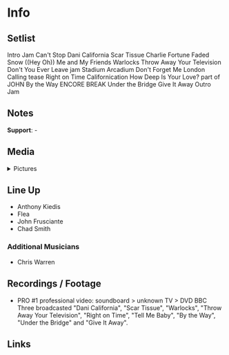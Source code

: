 # Info

## Setlist

Intro Jam
Can't Stop
Dani California
Scar Tissue
Charlie
Fortune Faded
Snow ((Hey Oh))
Me and My Friends
Warlocks
Throw Away Your Television
Don't You Ever Leave jam
Stadium Arcadium
Don't Forget Me
London Calling tease
Right on Time
Californication
How Deep Is Your Love? part of JOHN
By the Way
ENCORE BREAK
Under the Bridge
Give It Away
Outro Jam

## Notes

**Support**: -

## Media 

<details>
  <summary>Pictures</summary>
  <!--<img alt="Setlist" title="Setlist" src="_.jpg" height="200" />
  <img alt="Flyer" title="Flyer" src="_.jpg" height="200" />
  <img alt="Clipper" title="Clipper" src="_.jpg" height="200" />
  <img alt="Ticket" title="Ticket" src="_.jpg" height="200" />
  -->
</details>

## Line Up

* Anthony Kiedis
* Flea
* John Frusciante
* Chad Smith

### Additional Musicians

* Chris Warren

## Recordings / Footage

* PRO #1 professional video: soundboard > unknown TV > DVD BBC Three broadcasted "Dani California", "Scar Tissue", "Warlocks", "Throw Away Your Television", "Right on Time", "Tell Me Baby", "By the Way", "Under the Bridge" and "Give It Away".

## Links